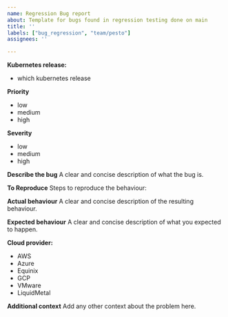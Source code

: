 ```yaml
---
name: Regression Bug report
about: Template for bugs found in regression testing done on main
title: ''
labels: ["bug_regression", "team/pesto"]
assignees: ''

---
```


**Kubernetes release:**
 - which kubernetes release

**Priority**
 - low
 - medium
 - high

**Severity**
 - low
 - medium
 - high

**Describe the bug**
A clear and concise description of what the bug is.

**To Reproduce**
Steps to reproduce the behaviour:

**Actual behaviour**
A clear and concise description of the resulting behaviour.

**Expected behaviour**
A clear and concise description of what you expected to happen.

**Cloud provider:**
 - AWS
 - Azure
 - Equinix
 - GCP
 - VMware
 - LiquidMetal

**Additional context**
Add any other context about the problem here.
